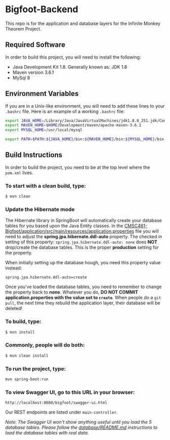 # Bigfoot-Backend
This repo is for the application and database layers for the Infinite Monkey Theorem Project.

## Required Software
In order to build this project, you will need to install the following:
- Java Development Kit 1.8.  Generally known as: JDK 1.8
- Maven version 3.6.1
- MySql 8

## Environment Variables
If you are in a Unix-like environment, you will need to add 
these lines to your `.bashrc` file.  Here is an example of
a working `.bashrc` file:

```bash
export JAVA_HOME=/Library/Java/JavaVirtualMachines/jdk1.8.0_251.jdk/Contents/Home
export MAVEN_HOME=$HOME/Development/maven/apache-maven-3.6.1
export MYSQL_HOME=/usr/local/mysql

export PATH=$PATH:${JAVA_HOME}/bin:${MAVEN_HOME}/bin:${MYSQL_HOME}/bin
```

## Build Instructions

In order to build the project, you need to be at the top level
where the `pom.xml` lives.

### To start with a clean build, type:

```bash
$ mvn clean
```

### Update the Hibernate mode

The Hibernate library in SpringBoot will automatically create your database
tables for you based upon the Java Entity classes.  In the 
[CMSC461-Bigfoot/application/src/main/resources/application.properties](https://github.com/danielgauthier4/CMSC461-Bigfoot/blob/main/application/src/main/resources/application.properties) file you will need to adjust the **spring.jpa.hibernate.ddl-auto** property.  The checked in setting of this property:
`spring.jpa.hibernate.ddl-auto: none` does **NOT** drop/create the database 
tables.  This is the proper **production** setting for the property.  

When initially setting up the database hough, you need this property value
instead: 

```
spring.jpa.hibernate.ddl-auto=create
```

Once you've loaded the database tables, you need to remember to change
the property back to **none**.  Whatever you do, **DO NOT COMMIT application.properties with the value set to `create`**.  When people do a `git pull`, the next time they rebuild the application layer, their database will be deleted!

### To build, type:
```bash
$ mvn install
```

### Commonly, people will do both:
```bash
$ mvn clean install
```

### To run the project, type:
```bash
mvn spring-boot:run
```

### To view Swagger UI, go to this URL in your browser:
`http://localhost:8080/bigfoot/swagger-ui.html`

Our REST endpoints are listed under `main-controller`. 

*Note: The Swagger UI won't show anything useful until you load the 5 database
tables.  Please follow the [database/README.md](../database/README.md) 
instructions to load the database tables with real data.*
